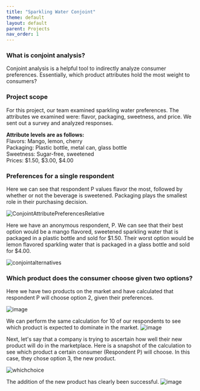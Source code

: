 ```yaml
---
title: "Sparkling Water Conjoint"
theme: default
layout: default
parent: Projects
nav_order: 1
---
```


### What is conjoint analysis? 
Conjoint analysis is a helpful tool to indirectly analyze consumer preferences. Essentially, which product attributes hold the most weight to consumers? 

### Project scope
For this project, our team examined sparkling water preferences. The attributes we examined were: flavor, packaging, sweetness, and price. We sent out a survey and analyzed responses.

**Attribute levels are as follows:**<br>
Flavors: Mango, lemon, cherry<br>
Packaging: Plastic bottle, metal can, glass bottle<br>
Sweetness: Sugar-free, sweetened<br>
Prices: $1.50, $3.00, $4.00<br>

### Preferences for a single respondent

Here we can see that respondent P values flavor the most, followed by whether or not the beverage is sweetened. Packaging plays the smallest role in their purchasing decision. 

![ConjointAttributePreferencesRelative](https://user-images.githubusercontent.com/76073032/102930367-e33eeb00-4461-11eb-87db-81f8db6ea7a7.png)

Here we have an anonymous respondent, P. We can see that their best option would be a mango flavored, sweetened sparkling water that is packaged in a plastic bottle and sold for $1.50. Their worst option would be lemon flavored sparkling water that is packaged in a glass bottle and sold for $4.00. 

![conjointalternatives](https://user-images.githubusercontent.com/76073032/102926495-b76c3700-445a-11eb-9535-577c312e66ac.png)

### Which product does the consumer choose given two options?
Here we have two products on the market and have calculated that respondent P will choose option 2, given their preferences. 

![image](https://user-images.githubusercontent.com/76073032/102932215-775e8180-4465-11eb-9b20-1166ffd87080.png)

We can perform the same calculation for 10 of our respondents to see which product is expected to dominate in the market.
![image](https://user-images.githubusercontent.com/76073032/102933459-e4731680-4467-11eb-8eca-c428dca1766a.png)



Next, let's say that a company is trying to ascertain how well their new product will do in the marketplace. Here is a snapshot of the calculation to see which product a certain consumer (Respondent P) will choose. In this case, they chose option 3, the new product. 

![whichchoice](https://user-images.githubusercontent.com/76073032/102930787-bccd7f80-4462-11eb-89c3-8802347e7619.png)

The addition of the new product has clearly been successful.
![image](https://user-images.githubusercontent.com/76073032/102933532-02407b80-4468-11eb-86d3-e0b5193b1dea.png)
